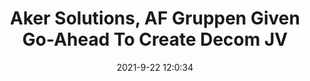 ---
"title": "Aker Solutions, AF Gruppen Given Go-Ahead To Create Decom JV"
"date": "2021-9-22 12:0:34"
"feed_name": "RIGZONE"
"feed_website": "http://www.rigzone.com/"
"feed_rss": "http://www.rigzone.com/news/rss/rigzone_latest.aspx"
"link": "https://www.rigzone.com/news/aker_solutions_af_gruppen_given_goahead_to_create_decom_jv-22-sep-2021-166495-article/?rss=true"
"file": "_posts/2021-1-1-c3a87a86cccaa64751cb58617cc0a58f33007d26.md"
"accident": "0"
"drilling": "0"
"dead": "0"
"injured": "0"
"where": "unknown site"
---